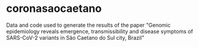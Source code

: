 # coronasaocaetano
Data and code used to generate the results of the paper "Genomic epidemiology reveals emergence, transmissibility and disease symptoms of SARS-CoV-2 variants in São Caetano do Sul city, Brazil"
